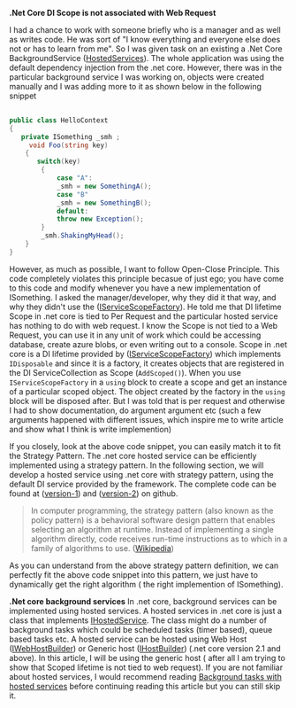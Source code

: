 **.Net Core DI Scope is not associated with Web Request**

I had a chance to work with someone briefly who is a manager and as well as writes code. He was sort of "I know everything and everyone else does not or has to learn from me". So I was given task on an existing a .Net Core BackgroundService ([HostedServices](https://docs.microsoft.com/en-us/aspnet/core/fundamentals/host/hosted-services?view=aspnetcore-2.2)). The whole application was using the default dependency injection from the .net core. However, there was in the particular background service I was working on, objects were created manually and I was adding more to it as shown below in the following snippet 

```csharp
 
public class HelloContext
{
   private ISomething _smh ; 
     void Foo(string key)
    {
       switch(key)
        {
            case "A":
            _smh = new SomethingA();
            case "B"
            _smh = new SomethingB();
            default:
            throw new Exception();
        }
        _smh.ShakingMyHead();
    }
}
```
However, as much as possible, I want to follow Open-Close Principle. This code completely violates this principle becasue of just ego; you have come to this code and modify whenever you have a new implementation of ISomething. I asked the manager/developer, why they did it that way, and why they didn't use the ([IServiceScopeFactory](https://docs.microsoft.com/en-us/dotnet/api/microsoft.extensions.dependencyinjection.iservicescopefactory?view=aspnetcore-2.2)). He told me that DI lifetime Scope in .net core is tied to Per Request and the particular hosted service has nothing to do with web request. I know the Scope is not tied to a Web Request, you can use it in any unit of work which could be accessing database, create azure blobs, or even writing out to a console. Scope in .net core is a DI lifetime provided by ([IServiceScopeFactory](https://docs.microsoft.com/en-us/dotnet/api/microsoft.extensions.dependencyinjection.iservicescopefactory?view=aspnetcore-2.2)) which implements `IDisposable` and since it is a factory, it creates objects that are registered in the DI ServiceCollection as Scope (`AddScoped()`).  When you use  `IServiceScopeFactory` in a `using` block to create a scope and get an instance of a particular scoped object. The object created by the factory in the `using` block will be disposed after. But I was told that is per request and otherwise I had to show documentation, do argument argument etc (such a few arguments happened with different issues, which inspire me to write article and show what I think is write implemention)

If you closely, look at the above code snippet, you can easily match it to fit the Strategy Pattern. The .net core hosted service can be efficiently implemented using a strategy pattern. In the following section, we will develop a hosted service using .net core with strategy pattern, using the default DI service provided by the framework. The complete code can be found at ([version-1](https://github.com/danielhunex/hostedservice-dotnetcore/tree/master/Version-1)) and ([version-2](https://github.com/danielhunex/hostedservice-dotnetcore/tree/master/Version-2)) on github.

>In computer programming, the strategy pattern (also known as the policy pattern) is a behavioral software design pattern that enables selecting an algorithm at runtime. Instead of implementing a single algorithm directly, code receives run-time instructions as to which in a family of algorithms to use. ([Wikipedia](https://en.wikipedia.org/wiki/Strategy_pattern))

As you can understand from the above strategy pattern definition, we can perfectly fit the above code snippet into this pattern, we just have to dynamically get the right algorithm ( the right implemention of ISomething). 

**.Net core background services**
In .net core, background services can be implemented using hosted services. A hosted services in .net core is just a class that implements [IHostedService](https://docs.microsoft.com/en-us/dotnet/api/microsoft.extensions.hosting.ihostedservice?view=aspnetcore-2.2). The class might do a number of background tasks which could be scheduled tasks (timer based), queue based tasks etc.  A hosted service can be hosted using Web Host ([IWebHostBuilder](https://docs.microsoft.com/en-us/dotnet/api/microsoft.aspnetcore.hosting.iwebhostbuilder?view=aspnetcore-2.2)) or Generic host ([IHostBuilder](https://docs.microsoft.com/en-us/dotnet/api/microsoft.extensions.hosting.ihostbuilder?view=aspnetcore-2.2)) (.net core version 2.1 and above). In this article, I will be using the generic host ( after all I am trying to show that Scoped lifetime is not tied to web request). If you are not familiar about hosted services, I would recommend reading [Background tasks with hosted services](https://docs.microsoft.com/en-us/aspnet/core/fundamentals/host/hosted-services?view=aspnetcore-2.2) before continuing reading this article but you can still skip it.



